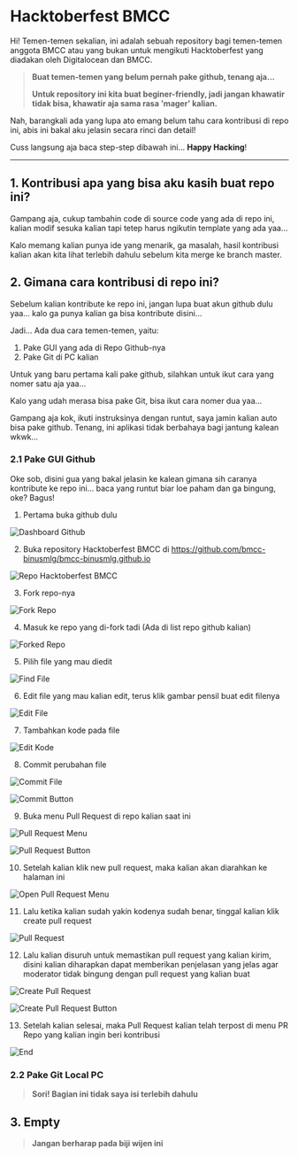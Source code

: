 # Hacktoberfest BMCC

Hi! Temen-temen sekalian, ini adalah sebuah repository bagi temen-temen anggota BMCC atau yang bukan untuk mengikuti Hacktoberfest yang diadakan oleh Digitalocean dan BMCC.

> **Buat temen-temen yang belum pernah pake github, tenang aja...**
> 
> **Untuk repository ini kita buat beginer-friendly, jadi jangan khawatir tidak bisa, khawatir aja sama rasa 'mager' kalian.**

Nah, barangkali ada yang lupa ato emang belum tahu cara kontribusi di repo ini, abis ini bakal aku jelasin secara rinci dan detail!

Cuss langsung aja baca step-step dibawah ini... **Happy Hacking**!

---

## 1. Kontribusi apa yang bisa aku kasih buat repo ini?

Gampang aja, cukup tambahin code di source code yang ada di repo ini, kalian modif sesuka kalian tapi tetep harus ngikutin template yang ada yaa...

Kalo memang kalian punya ide yang menarik, ga masalah, hasil kontribusi kalian akan kita lihat terlebih dahulu sebelum kita merge ke branch master.

## 2. Gimana cara kontribusi di repo ini?

Sebelum kalian kontribute ke repo ini, jangan lupa buat akun github dulu yaa... kalo ga punya kalian ga bisa kontribute disini...

Jadi... Ada dua cara temen-temen, yaitu:

1. Pake GUI yang ada di Repo Github-nya
2. Pake Git di PC kalian

Untuk yang baru pertama kali pake github, silahkan untuk ikut cara yang nomer satu aja yaa...

Kalo yang udah merasa bisa pake Git, bisa ikut cara nomer dua yaa...

Gampang aja kok, ikuti instruksinya dengan runtut, saya jamin kalian auto bisa pake github. Tenang, ini aplikasi tidak berbahaya bagi jantung kalean wkwk...

### 2.1 Pake GUI Github

Oke sob, disini gua yang bakal jelasin ke kalean gimana sih caranya kontribute ke repo ini... baca yang runtut biar loe paham dan ga bingung, oke? Bagus!

1. Pertama buka github dulu

![Dashboard Github](./img/asset-tutorial/Tutorial_Github_GUI_0.png)

2. Buka repository Hacktoberfest BMCC di <https://github.com/bmcc-binusmlg/bmcc-binusmlg.github.io>

![Repo Hacktoberfest BMCC](./img/asset-tutorial/Tutorial_Github_GUI_1.png)

3. Fork repo-nya

![Fork Repo](./img/asset-tutorial/Tutorial_Github_GUI_2.png)

4. Masuk ke repo yang di-fork tadi (Ada di list repo github kalian)

![Forked Repo](./img/asset-tutorial/Tutorial_Github_GUI_3.png)

5. Pilih file yang mau diedit

![Find File](./img/asset-tutorial/Tutorial_Github_GUI_5.png)

6. Edit file yang mau kalian edit, terus klik gambar pensil buat edit filenya

![Edit File](./img/asset-tutorial/Tutorial_Github_GUI_4.png)

7. Tambahkan kode pada file

![Edit Kode](./img/asset-tutorial/Tutorial_Github_GUI_6.png)

8. Commit perubahan file

![Commit File](./img/asset-tutorial/Tutorial_Github_GUI_7.png)

![Commit Button](./img/asset-tutorial/Tutorial_Github_GUI_8.png)

9. Buka menu Pull Request di repo kalian saat ini

![Pull Request Menu](./img/asset-tutorial/Tutorial_Github_GUI_9.png)

![Pull Request Button](./img/asset-tutorial/Tutorial_Github_GUI_10.png)

10. Setelah kalian klik new pull request, maka kalian akan diarahkan ke halaman ini

![Open Pull Request Menu](./img/asset-tutorial/Tutorial_Github_GUI_11.png)

11. Lalu ketika kalian sudah yakin kodenya sudah benar, tinggal kalian klik create pull request

![Pull Request](./img/asset-tutorial/Tutorial_Github_GUI_12.png)

12. Lalu kalian disuruh untuk memastikan pull request yang kalian kirim, disini kalian diharapkan dapat memberikan penjelasan yang jelas agar moderator tidak bingung dengan pull request yang kalian buat

![Create Pull Request](./img/asset-tutorial/Tutorial_Github_GUI_13.png)

![Create Pull Request Button](./img/asset-tutorial/Tutorial_Github_GUI_14.png)

13. Setelah kalian selesai, maka Pull Request kalian telah terpost di menu PR Repo yang kalian ingin beri kontribusi

![End](./img/asset-tutorial/Tutorial_Github_GUI_15.png)

### 2.2 Pake Git Local PC

> **Sori! Bagian ini tidak saya isi terlebih dahulu**

## 3. Empty

> **Jangan berharap pada biji wijen ini**